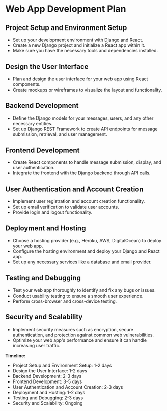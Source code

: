 # Web App Development Plan

## Project Setup and Environment Setup

- Set up your development environment with Django and React.
- Create a new Django project and initialize a React app within it.
- Make sure you have the necessary tools and dependencies installed.

## Design the User Interface

- Plan and design the user interface for your web app using React components.
- Create mockups or wireframes to visualize the layout and functionality.

## Backend Development

- Define the Django models for your messages, users, and any other necessary entities.
- Set up Django REST Framework to create API endpoints for message submission, retrieval, and user management.

## Frontend Development

- Create React components to handle message submission, display, and user authentication.
- Integrate the frontend with the Django backend through API calls.

## User Authentication and Account Creation

- Implement user registration and account creation functionality.
- Set up email verification to validate user accounts.
- Provide login and logout functionality.

## Deployment and Hosting

- Choose a hosting provider (e.g., Heroku, AWS, DigitalOcean) to deploy your web app.
- Configure the hosting environment and deploy your Django and React app.
- Set up any necessary services like a database and email provider.

## Testing and Debugging

- Test your web app thoroughly to identify and fix any bugs or issues.
- Conduct usability testing to ensure a smooth user experience.
- Perform cross-browser and cross-device testing.

## Security and Scalability

- Implement security measures such as encryption, secure authentication, and protection against common web vulnerabilities.
- Optimize your web app's performance and ensure it can handle increasing user traffic.

**Timeline:**

- Project Setup and Environment Setup: 1-2 days
- Design the User Interface: 1-2 days
- Backend Development: 2-3 days
- Frontend Development: 3-5 days
- User Authentication and Account Creation: 2-3 days
- Deployment and Hosting: 1-2 days
- Testing and Debugging: 2-3 days
- Security and Scalability: Ongoing
